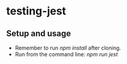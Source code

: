 # testing-jest

## Setup and usage
* Remember to run _npm install_ after cloning. 
* Run from the command line: _npm run jest_
